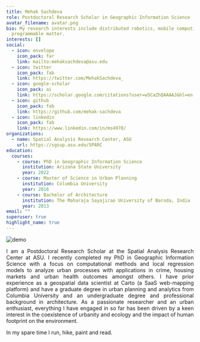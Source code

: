 ```yaml
---
title: Mehak Sachdeva
role: Postdoctoral Research Scholar in Geographic Information Science
avatar_filename: avatar.png
bio: My research interests include distributed robotics, mobile computing and
  programmable matter.
interests: []
social:
  - icon: envelope
    icon_pack: far
    link: mailto:mehaksachdeva@asu.edu
  - icon: twitter
    icon_pack: fab
    link: https://twitter.com/MehakSachdeva_
  - icon: google-scholar
    icon_pack: ai
    link: https://scholar.google.com/citations?user=w5CaZhQAAAAJ&hl=en
  - icon: github
    icon_pack: fab
    link: https://github.com/mehak-sachdeva
  - icon: linkedin
    icon_pack: fab
    link: https://www.linkedin.com/in/ms4978/
organizations:
  - name: Spatial Analysis Research Center, ASU
    url: https://sgsup.asu.edu/SPARC
education:
  courses:
    - course: PhD in Geographic Information Science
      institution: Arizona State University
      year: 2022
    - course: Master of Science in Urban Planning
      institution: Columbia University
      year: 2016
    - course: Bachelor of Architecture
      institution: The Maharaja Sayajirao University of Baroda, India
      year: 2013
email: ""
superuser: true
highlight_name: true
---
```

<!---<iframe src="https://team.carto.com/u/mehak-carto/builder/30609f6c-3b35-11e7-952f-0e05a8b3e3d7/embed" height="500" width=100%></iframe>--->
<img src="/uploads/cropped_sp_gif.gif" alt="demo" class="img-responsive">

<p style='text-align: justify;'> I am a Postdoctoral Research Scholar at the Spatial Analysis Research Center at ASU. I recently completed my PhD in Geographic Information Science with a focus on computational methods and local regression models to analyze urban processes with applications in crime, housing markets and urban health outcomes amongst others. I have prior experience as a geospatial data scientist at Carto (a SaaS web-mapping platform) and have a graduate degree in urban planning and analytics from Columbia University and an undergraduate degree and professional background in architecture. As a passionate researcher and an urban enthusiast, everything I have engaged in so far has been driven by a keen interest in the coexistence of urbanity and ecology and the impact of human footprint on the environment.</p>
<p>In my spare time I run, hike, paint and read.</p>


